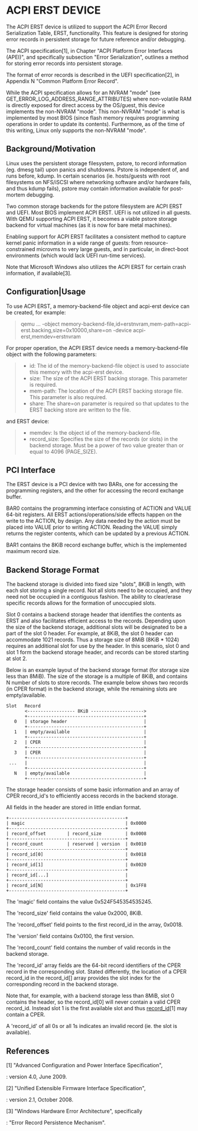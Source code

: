 # ACPI ERST DEVICE

The ACPI ERST device is utilized to support the ACPI Error Record
Serialization Table, ERST, functionality. This feature is designed for
storing error records in persistent storage for future reference and/or
debugging.

The ACPI specification\[1\], in Chapter \"ACPI Platform Error Interfaces
(APEI)\", and specifically subsection \"Error Serialization\", outlines
a method for storing error records into persistent storage.

The format of error records is described in the UEFI specification\[2\],
in Appendix N \"Common Platform Error Record\".

While the ACPI specification allows for an NVRAM \"mode\" (see
GET_ERROR_LOG_ADDRESS_RANGE_ATTRIBUTES) where non-volatile RAM is
directly exposed for direct access by the OS/guest, this device
implements the non-NVRAM \"mode\". This non-NVRAM \"mode\" is what is
implemented by most BIOS (since flash memory requires programming
operations in order to update its contents). Furthermore, as of the time
of this writing, Linux only supports the non-NVRAM \"mode\".

## Background/Motivation

Linux uses the persistent storage filesystem, pstore, to record
information (eg. dmesg tail) upon panics and shutdowns. Pstore is
independent of, and runs before, kdump. In certain scenarios (ie.
hosts/guests with root filesystems on NFS/iSCSI where networking
software and/or hardware fails, and thus kdump fails), pstore may
contain information available for post-mortem debugging.

Two common storage backends for the pstore filesystem are ACPI ERST and
UEFI. Most BIOS implement ACPI ERST. UEFI is not utilized in all guests.
With QEMU supporting ACPI ERST, it becomes a viable pstore storage
backend for virtual machines (as it is now for bare metal machines).

Enabling support for ACPI ERST facilitates a consistent method to
capture kernel panic information in a wide range of guests: from
resource-constrained microvms to very large guests, and in particular,
in direct-boot environments (which would lack UEFI run-time services).

Note that Microsoft Windows also utilizes the ACPI ERST for certain
crash information, if available\[3\].

## Configuration\|Usage

To use ACPI ERST, a memory-backend-file object and acpi-erst device can
be created, for example:

> qemu \... -object
> memory-backend-file,id=erstnvram,mem-path=acpi-erst.backing,size=0x10000,share=on
> -device acpi-erst,memdev=erstnvram

For proper operation, the ACPI ERST device needs a memory-backend-file
object with the following parameters:

> -   id: The id of the memory-backend-file object is used to associate
>     this memory with the acpi-erst device.
> -   size: The size of the ACPI ERST backing storage. This parameter is
>     required.
> -   mem-path: The location of the ACPI ERST backing storage file. This
>     parameter is also required.
> -   share: The share=on parameter is required so that updates to the
>     ERST backing store are written to the file.

and ERST device:

> -   memdev: Is the object id of the memory-backend-file.
> -   record_size: Specifies the size of the records (or slots) in the
>     backend storage. Must be a power of two value greater than or
>     equal to 4096 (PAGE_SIZE).

## PCI Interface

The ERST device is a PCI device with two BARs, one for accessing the
programming registers, and the other for accessing the record exchange
buffer.

BAR0 contains the programming interface consisting of ACTION and VALUE
64-bit registers. All ERST actions/operations/side effects happen on the
write to the ACTION, by design. Any data needed by the action must be
placed into VALUE prior to writing ACTION. Reading the VALUE simply
returns the register contents, which can be updated by a previous
ACTION.

BAR1 contains the 8KiB record exchange buffer, which is the implemented
maximum record size.

## Backend Storage Format

The backend storage is divided into fixed size \"slots\", 8KiB in
length, with each slot storing a single record. Not all slots need to be
occupied, and they need not be occupied in a contiguous fashion. The
ability to clear/erase specific records allows for the formation of
unoccupied slots.

Slot 0 contains a backend storage header that identifies the contents as
ERST and also facilitates efficient access to the records. Depending
upon the size of the backend storage, additional slots will be
designated to be a part of the slot 0 header. For example, at 8KiB, the
slot 0 header can accommodate 1021 records. Thus a storage size of 8MiB
(8KiB \* 1024) requires an additional slot for use by the header. In
this scenario, slot 0 and slot 1 form the backend storage header, and
records can be stored starting at slot 2.

Below is an example layout of the backend storage format (for storage
size less than 8MiB). The size of the storage is a multiple of 8KiB, and
contains N number of slots to store records. The example below shows two
records (in CPER format) in the backend storage, while the remaining
slots are empty/available.

    Slot   Record
           <------------------ 8KiB -------------------->
           +--------------------------------------------+
       0   | storage header                             |
           +--------------------------------------------+
       1   | empty/available                            |
           +--------------------------------------------+
       2   | CPER                                       |
           +--------------------------------------------+
       3   | CPER                                       |
           +--------------------------------------------+
     ...   |                                            |
           +--------------------------------------------+
       N   | empty/available                            |
           +--------------------------------------------+

The storage header consists of some basic information and an array of
CPER record_id\'s to efficiently access records in the backend storage.

All fields in the header are stored in little endian format.

    +--------------------------------------------+
    | magic                                      | 0x0000
    +--------------------------------------------+
    | record_offset        | record_size         | 0x0008
    +--------------------------------------------+
    | record_count         | reserved | version  | 0x0010
    +--------------------------------------------+
    | record_id[0]                               | 0x0018
    +--------------------------------------------+
    | record_id[1]                               | 0x0020
    +--------------------------------------------+
    | record_id[...]                             |
    +--------------------------------------------+
    | record_id[N]                               | 0x1FF8
    +--------------------------------------------+

The \'magic\' field contains the value 0x524F545354535245.

The \'record_size\' field contains the value 0x2000, 8KiB.

The \'record_offset\' field points to the first record_id in the array,
0x0018.

The \'version\' field contains 0x0100, the first version.

The \'record_count\' field contains the number of valid records in the
backend storage.

The \'record_id\' array fields are the 64-bit record identifiers of the
CPER record in the corresponding slot. Stated differently, the location
of a CPER record_id in the record_id\[\] array provides the slot index
for the corresponding record in the backend storage.

Note that, for example, with a backend storage less than 8MiB, slot 0
contains the header, so the record_id\[0\] will never contain a valid
CPER record_id. Instead slot 1 is the first available slot and thus
[record_id]()\[1\] may contain a CPER.

A \'record_id\' of all 0s or all 1s indicates an invalid record (ie. the
slot is available).

## References

\[1\] \"Advanced Configuration and Power Interface Specification\",

:   version 4.0, June 2009.

\[2\] \"Unified Extensible Firmware Interface Specification\",

:   version 2.1, October 2008.

\[3\] \"Windows Hardware Error Architecture\", specifically

:   \"Error Record Persistence Mechanism\".
